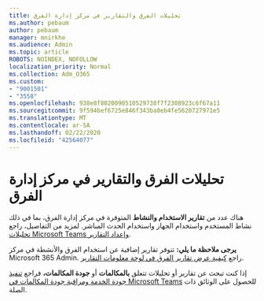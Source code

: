 ```yaml
---
title: تحليلات الفرق والتقارير في مركز إدارة الفرق
ms.author: pebaum
author: pebaum
manager: mnirkhe
ms.audience: Admin
ms.topic: article
ROBOTS: NOINDEX, NOFOLLOW
localization_priority: Normal
ms.collection: Adm_O365
ms.custom:
- "9001501"
- "3558"
ms.openlocfilehash: 938e8f8020090510529738f7f2308923c6f67a11
ms.sourcegitcommit: 9f594bef6725e846f343ba8eb4fe5620727971e5
ms.translationtype: MT
ms.contentlocale: ar-SA
ms.lasthandoff: 02/22/2020
ms.locfileid: "42564077"
---
```

# <a name="teams-analytics-and-reports-in-the-teams-admin-center"></a>تحليلات الفرق والتقارير في مركز إدارة الفرق

هناك عدد من **تقارير الاستخدام والنشاط** المتوفرة في مركز إدارة الفرق، بما في ذلك نشاط المستخدم واستخدام الجهاز واستخدام الحدث المباشر. لمزيد من التفاصيل، راجع [تحليلات Microsoft Teams وإعداد التقارير](https://docs.microsoft.com/microsoftteams/teams-analytics-and-reports/teams-reporting-reference).

**يرجى ملاحظة ما يلي:** تتوفر تقارير إضافية عن استخدام الفرق والأنشطة في مركز Microsoft 365 Admin. راجع [كيفية عرض تقارير الفرق في لوحة معلومات التقارير](https://docs.microsoft.com/microsoftteams/teams-activity-reports#how-to-view-the-teams-reports-in-the-reports-dashboard).

إذا كنت تبحث عن تقارير أو تحليلات تتعلق **بالمكالمات** أو **جودة المكالمات،** فراجع [تنفيذ جودة الخدمة ومراقبة جودة المكالمات في Microsoft Teams](https://docs.microsoft.com/microsoftteams/monitor-call-quality-qos) للحصول على الوثائق ذات الصلة.

